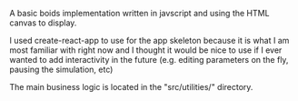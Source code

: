 A basic boids implementation written in javscript and using the HTML canvas to display.

I used create-react-app to use for the app skeleton because it is what I am most familiar with right now and I thought it would be nice to use if I ever wanted to add interactivity in the future (e.g. editing parameters on the fly, pausing the simulation, etc)

The main business logic is located in the "src/utilities/" directory.
